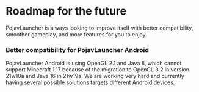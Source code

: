  
# Roadmap for the future

PojavLauncher is always looking to improve itself with better compatibility, smoother gameplay, and more features for you to enjoy.

### Better compatibility for PojavLauncher Android
PojavLauncher Android is using OpenGL 2.1 and Java 8, which cannot support Minecraft 1.17 because of the migration to OpenGL 3.2 in version 21w10a and Java 16 in 21w19a. We are working very hard and currently having several possible solutions targets different Android devices.
